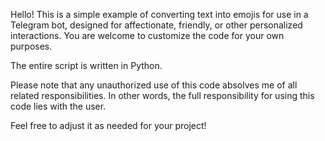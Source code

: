 Hello!
This is a simple example of converting text into emojis for use in a Telegram bot, designed for affectionate, friendly, or other personalized interactions. You are welcome to customize the code for your own purposes.

The entire script is written in Python.

Please note that any unauthorized use of this code absolves me of all related responsibilities. In other words, the full responsibility for using this code lies with the user.

Feel free to adjust it as needed for your project!






